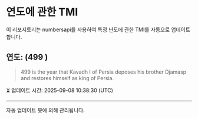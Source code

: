 
# 연도에 관한 TMI

이 리포지토리는 numbersapi를 사용하여 특정 년도에 관한 TMI를 자동으로 업데이트합니다.

## 연도: (499 )
> 499 is the year that Kavadh I of Persia deposes his brother Djamasp and restores himself as king of Persia.

⏳ 업데이트 시간: 2025-09-08 10:38:30 (UTC)

---
자동 업데이트 봇에 의해 관리됩니다.
